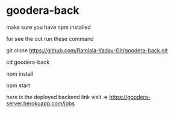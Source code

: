 # goodera-back
make sure you have npm installed 

for see the out run these command

git clone https://github.com/Ramlala-Yadav-Git/goodera-back.git

cd goodera-back

npm install

npm start

here is the deployed backend link visit => https://goodera-server.herokuapp.com/jobs

